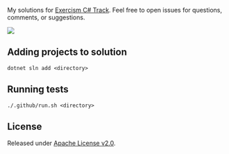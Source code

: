 My solutions for [Exercism C# Track](https://exercism.org/tracks/csharp).
Feel free to open issues for questions, comments, or suggestions.

[![](https://github.com/asarkar/exercism-csharp/workflows/CI/badge.svg)](https://github.com/asarkar/exercism-csharp/actions)

## Adding projects to solution
```
dotnet sln add <directory>
```

## Running tests
```
./.github/run.sh <directory>
```

## License

Released under [Apache License v2.0](LICENSE).